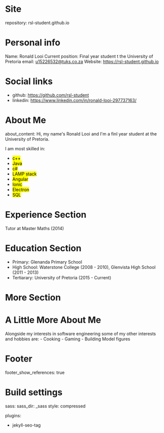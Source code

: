 # Site
repository: rsl-student.github.io

# Personal info
Name: Ronald Looi
Current position: Final year student t the University of Pretoria
email: u15226532@tuks.co.za 
Website: https://rsl-student.github.io

# Social links
- github:  https://github.com/rsl-student
- linkedin: https://www.linkedin.com/in/ronald-looi-297737163/

# About Me
about_content: 
  Hi, my name's Ronald Looi and I'm a finl year student at the University of Pretoria. 

  I am most skilled in: 
  - <mark>c++</mark>
  - <mark>Java</mark>
  - <mark>c#</mark>
  - <mark>LAMP stack</mark>
  - <mark>Angular</mark>
  - <mark>Ionic</mark>
  - <mark>Electron</mark>
  - <mark>SQL</mark>

# Experience Section
Tutor at Master Maths (2014)

# Education Section
- Primary: Glenanda Primary School
- High School: Waterstone College (2008 - 2010), Glenvista High School (2011 - 2013)
- Tertiarary: University of Pretoria (2015 - Current)

# More Section
# A Little More About Me
Alongside my interests in  software engineering some of my other interests and hobbies are:
    - Cooking
    - Gaming
    - Building Model figures
  
# Footer
footer_show_references: true

# Build settings
sass:
  sass_dir: _sass
  style: compressed

plugins:
 - jekyll-seo-tag
